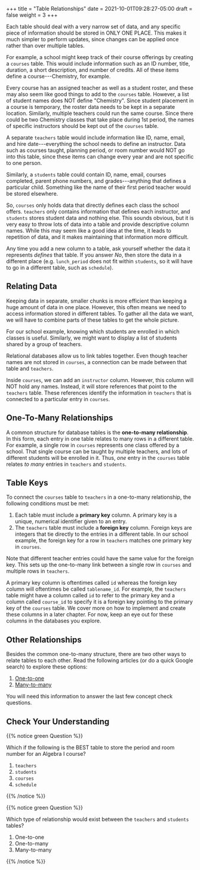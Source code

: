+++
title = "Table Relationships"
date = 2021-10-01T09:28:27-05:00
draft = false
weight = 3
+++

Each table should deal with a very narrow set of data, and any specific piece of information should be stored in ONLY ONE PLACE. This
makes it much simpler to perform updates, since changes can be applied once
rather than over multiple tables.

For example, a school might keep track of their course offerings by creating a
`courses` table. This would include information such as an ID number, title,
duration, a short description, and number of credits. All of these items define
a course---Chemistry, for example.

Every course has an assigned teacher as well as a student roster, and these may
also seem like good things to add to the `courses` table. However, a list of
student names does NOT define "Chemistry". Since student placement in a
course is temporary, the roster data needs to be kept in a separate location.
Similarly, multiple teachers could run the same course. Since there could be
two Chemistry classes that take place during 1st period, the names of
specific instructors should be kept out of the `courses` table.

A separate `teachers` table would include information like ID, name, email,
and hire date---everything the school needs to define an instructor. Data such
as courses taught, planning period, or room number would NOT go into this
table, since these items can change every year and are not specific to one
person.

Similarly, a `students` table could contain ID, name, email, courses
completed, parent phone numbers, and grades---anything that defines a
particular child. Something like the name of their first period teacher would
be stored elsewhere.

So, `courses` only holds data that directly defines each class the school
offers. `teachers` only contains information that defines each instructor,
and `students` stores student data and nothing else. This sounds obvious, but
it is very easy to throw lots of data into a table and provide descriptive
column names. While this may seem like a good idea at the time, it leads to
repetition of data, and it makes maintaining that information more difficult.

Any time you add a new column to a table, ask yourself whether the data it
represents *defines* that table. If you answer *No*, then store the data in
a different place (e.g. `lunch_period` does not fit within `students`, so
it will have to go in a different table, such as `schedule`).

## Relating Data

Keeping data in separate, smaller chunks is more efficient than keeping a huge
amount of data in one place. However, this often means we need to access
information stored in different tables. To gather all the data we want, we will
have to combine parts of these tables to get the whole picture.

For our school example, knowing which students are enrolled in which classes is
useful. Similarly, we might want to display a list of students shared by a
group of teachers.

Relational databases allow us to link tables together. Even though teacher
names are not stored in `courses`, a connection can be made between that
table and `teachers`.

Inside `courses`, we can add an `instructor` column. However, this column
will NOT hold any names. Instead, it will store references that point to the
`teachers` table. These references identify the information in `teachers`
that is connected to a particular entry in `courses`.

## One-To-Many Relationships

A common structure for database tables is the **one-to-many relationship**.
In this form, each entry in one table relates to many rows in a different
table. For example, a single row in `courses` represents one class offered by
a school. That single course can be taught by multiple teachers, and lots of
different students will be enrolled in it. Thus, *one* entry in the `courses`
table relates *to many* entries in `teachers` and `students`.

## Table Keys

To connect the `courses` table to `teachers` in a one-to-many relationship,
the following conditions must be met:

1. Each table must include a **primary key** column. A primary key is a unique,
   numerical identifier given to an entry.
1. The `teachers` table must include a **foreign key** column. Foreign keys
   are integers that tie directly to the entries in a different table. In our
   school example, the foreign key for a row in `teachers` matches one
   primary key in `courses`.

Note that different teacher entries could have the same value for the foreign
key. This sets up the one-to-many link between a single row in `courses` and
multiple rows in `teachers`.

A primary key column is oftentimes called `id` whereas the foreign key column will oftentimes be called `tablename_id`. For example, the `teachers` table might have a column called `id` to refer to the primary key and a column called `course_id` to specify it is a foreign key pointing to the primary key of the `courses` table. We cover more on how to implement and create these columns in a later chapter. For now, keep an eye out for these columns in the databases you explore.

## Other Relationships

Besides the common one-to-many structure, there are two other ways to relate
tables to each other. Read the following articles (or do a quick Google search)
to explore these options:

1. [One-to-one](http://www.databaseprimer.com/pages/relationship_1to1/)
1. [Many-to-many](http://www.databaseprimer.com/pages/relationship_xtox/)

You will need this information to answer the last few concept check questions.

## Check Your Understanding

{{% notice green Question %}}

Which if the following is the BEST table to store the period and room number for an Algebra I course?

1. `teachers`
1. `students`
1. `courses`
1. `schedule`

{{% /notice %}}

<!-- d (schedule) -->

{{% notice green Question %}}

Which type of relationship would exist between the `teachers` and `students` tables?

1. One-to-one
1. One-to-many
1. Many-to-many

{{% /notice %}}

<!-- Answer = c (many-to-many) -->